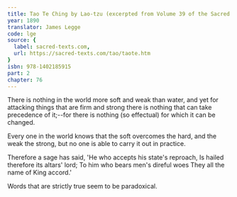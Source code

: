 ```yaml
---
title: Tao Te Ching by Lao-tzu (excerpted from Volume 39 of the Sacred Books of the East.)
year: 1890
translator: James Legge
code: lge
source: {
  label: sacred-texts.com,
  url: https://sacred-texts.com/tao/taote.htm
}
isbn: 978-1402185915
part: 2
chapter: 76
---
```

There is nothing in the world more soft and weak than water, and yet for attacking things that are firm and strong there is nothing that can take precedence of it;--for there is nothing (so effectual)
for which it can be changed. 

Every one in the world knows that the soft overcomes the hard, and the weak the strong, but no one is able to carry it out in practice.

Therefore a sage has said, 
'He who accepts his state's reproach, 
Is hailed therefore its altars' lord; 
To him who bears men's direful woes 
They all the name of King accord.' 

Words that are strictly true seem to be paradoxical.